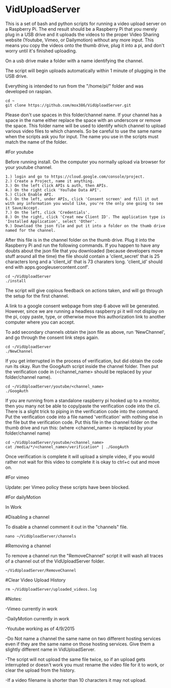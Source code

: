 # VidUploadServer

This is a set of bash and python scripts for running a video upload server on a Raspberry Pi. The end result should be a Raspberry Pi that you merely plug in a USB drive and it uploads the videos to the 
proper Video Sharing website (Youtube, Vimeo, or Dailymotion) without any more input. This means you copy the videos onto the thumb drive, plug it into a pi, and don't worry until it's finished uploading.

On a usb drive make a folder with a name identifying the channel. 

The script will begin uploads automatically within 1 minute of plugging in the USB drive.

Everything is intended to run from the "/home/pi/" folder and was developed on raspian.

	cd ~
	git clone https://github.com/mox386/VidUploadServer.git


Please don't use spaces in this folder/channel name. If your channel has a space in the name either replace the space with an underscore or remove the space. This folder name will be used to identify which 
channel to upload various video files to which channels. So be careful to use the same name when the scripts ask you for input. 
The name you use in the scripts must match the name of the folder.

#For youtube 

Before running install. On the computer you normally upload via browser for your youtube channel. 
	
	1.) login and go to https://cloud.google.com/console/project.
	2.) Create a Project, name it anything.
	3.) On the left click APIs & auth, then APIs.
	4.) On the right click 'YouTube Data API'.
	5.) Click Enable API.
	6.) On the left, under APIs, click 'Consent screen' and fill it out with any information you would like, you're the only one going to see it Save/Accept.
	7.) On the left, click 'Credentials'.
	8.) On the right, click 'Creat new Client ID'. The application type is 'Installed Application', select 'Other'.
	9.) Download the json file and put it into a folder on the thumb drive named for the channel.

After this file is in the channel folder on the thumb drive. Plug it into the Raspberry Pi and run the following commands. If you happen to have any doubts about the json file that you downloaded (because 
developers move stuff around all the time) the file should contain a 'client_secret' that is 25 characters long and a 'client_id' that is 73 charaters long. 'client_id' should end with 
apps.googleusercontent.conf'.

	cd ~/VidUploadServer
	./install

The script will give copious feedback on actions taken, and will go through the setup for the first channel.

A link to a google consent webpage from step 6 above will be generated. However, since we are running a headless raspberry pi it will not display on the pi, copy paste, type, or otherwise move this authorization link to another computer where you can accept.

To add secondary channels obtain the json file as above, run 'NewChannel', and go through the consent link steps again.

	cd ~/VidUploadServer
	./NewChannel

If you get interrupted in the process of verification, but did obtain the code run its okay. Run the GoogAuth script inside the channel folder. Then put the verification code in (<channel_name> should be replaced by your folder/channel name).

	cd ~/VidUploadServer/youtube/<channel_name>
	./GoogAuth

If you are running from a standalone raspberry pi hooked up to a monitor, then you many not be able to copy/paste the verification code into the cli. 
There is a slight trick to piping in the verification code into the command. Put the verification code into a file named 'verification' with nothing else in the file but the verification code. Put this file in the channel folder on the thumb drive and run this: (where <channel_name> is replaced by your folder/channel name)

	cd ~/VidUploadServer/youtube/<channel_name>
	cat /media/*/<channel_name>/verification* | ./GoogAuth

Once verification is complete it will upload a simple video, if you would rather not wait for this video to complete it is okay to ctrl+c out and move on.

#For vimeo

Update: per Vimeo policy these scripts have been blocked.

#For dailyMotion

In Work



#Disabling a channel

To disable a channel comment it out in the "channels" file.

	nano ~/VidUploadServer/channels

#Removing a channel

To remove a channel run the "RemoveChannel" script it will wash all traces of a channel out of the VidUploadServer folder.

	~/VidUploadServer/RemoveChannel

#Clear Video Upload History

	rm ~/VidUploadServer/uploaded_videos.log

#Notes:

-Vimeo currently in work

-DailyMotion currently in work

-Youtube working as of 4/9/2015

-Do Not name a channel the same name on two different hosting services even if they are the same name on those hosting services. Give them a slightly different name in VidUploadServer.

-The script will not upload the same file twice, so if an upload gets interrupted or doesn't work you must rename the video file for it to work, or clear the upload from the history.

-If a video filename is shorter than 10 characters it may not upload.

